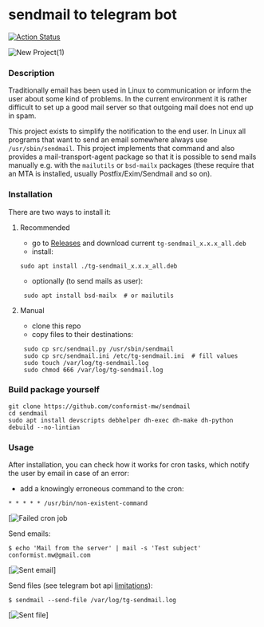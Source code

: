 # sendmail to telegram bot

[![Action Status](https://github.com/conformist-mw/sendmail/workflows/Builder/badge.svg)](https://github.com/conformist-mw/sendmail/actions)

![New Project(1)](https://user-images.githubusercontent.com/13550539/142740382-147f4b3f-d579-426d-9f36-74e38d24c126.png)

### Description

Traditionally email has been used in Linux to communication or inform the user about some kind of problems. In the current environment it is rather difficult to set up a good mail server so that outgoing mail does not end up in spam. 

This project exists to simplify the notification to the end user. In Linux all programs that want to send an email somewhere always use `/usr/sbin/sendmail`. This project implements that command and also provides a mail-transport-agent package so that it is possible to send mails manually e.g. with the `mailutils` or `bsd-mailx` packages (these require that an MTA is installed, usually Postfix/Exim/Sendmail and so on).

### Installation

There are two ways to install it:

1. Recommended
    - go to [Releases](https://github.com/conformist-mw/sendmail/releases) and download current `tg-sendmail_x.x.x_all.deb`
    - install:
    ```shell
    sudo apt install ./tg-sendmail_x.x.x_all.deb
    ```
    - optionally (to send mails as user):
   ```shell
    sudo apt install bsd-mailx  # or mailutils
    ```

2. Manual
    - clone this repo
    - copy files to their destinations:
   ```shell
    sudo cp src/sendmail.py /usr/sbin/sendmail
    sudo cp src/sendmail.ini /etc/tg-sendmail.ini  # fill values
    sudo touch /var/log/tg-sendmail.log
    sudo chmod 666 /var/log/tg-sendmail.log
   ```

### Build package yourself

```shell
git clone https://github.com/conformist-mw/sendmail
cd sendmail
sudo apt install devscripts debhelper dh-exec dh-make dh-python
debuild --no-lintian
```

### Usage

After installation, you can check how it works for cron tasks, which notify the user by email in case of an error:

- add a knowingly erroneous command to the cron:

```shell
* * * * * /usr/bin/non-existent-command
```
[![Failed cron job](https://user-images.githubusercontent.com/13550539/142764635-af564b8e-532e-4981-a6e2-d4974a8d1f79.png)

Send emails:

```shell
$ echo 'Mail from the server' | mail -s 'Test subject' conformist.mw@gmail.com
```
[![Sent email](https://user-images.githubusercontent.com/13550539/142764816-0109b90f-cef7-4282-8ca1-d81a9024335d.png)]

Send files (see telegram bot api [limitations](https://core.telegram.org/bots/api#sending-files)):

```shell
$ sendmail --send-file /var/log/tg-sendmail.log
```

[![Sent file](https://user-images.githubusercontent.com/13550539/142765226-ba5d978f-a9af-4c70-bb7f-935c2e3f2f8f.png)]

